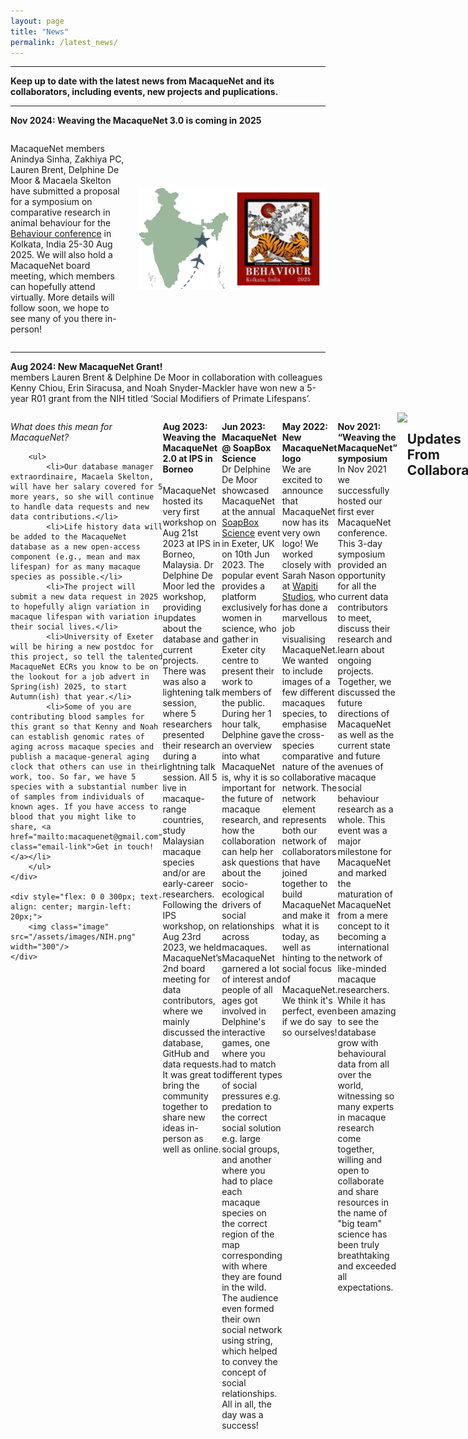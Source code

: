 ```yaml
---
layout: page
title: "News"
permalink: /latest_news/
---
```

***

**Keep up to date with the latest news from MacaqueNet and its collaborators, including events, new projects and puplications.**

***

**Nov 2024: Weaving the MacaqueNet 3.0 is coming in 2025**
<div style="display: flex; align-items: center; gap: 20px;">
    <div style="flex: 1;">
        <p>
            MacaqueNet members Anindya Sinha, Zakhiya PC, Lauren Brent, Delphine De Moor & Macaela Skelton have submitted a proposal for a symposium on comparative research in animal behaviour for the 
            <a href="https://behaviourindia2025.in/">Behaviour conference</a> in Kolkata, India 25-30 Aug 2025. We will also hold a MacaqueNet board meeting, which members can hopefully attend virtually. More details will follow soon, we hope to see many of you there in-person!
        </p>
    </div>
    <div>
        <img src="/assets/images/weavingthemacaquenet3.0.png" width="300" alt="Weaving the MacaqueNet 3.0 logo"/>
    </div>
</div>

***

**Aug 2024: New MacaqueNet Grant!**<br>
members Lauren Brent & Delphine De Moor in collaboration with colleagues Kenny Chiou, Erin Siracusa, and Noah Snyder-Mackler have won new a 5-year R01 grant from the NIH titled ‘Social Modifiers of Primate Lifespans’.
<div style="display: flex; align-items: flex-start;">
    <div style="flex: 1;">
        <p><em>What does this mean for MacaqueNet?</em></p>
        
        <ul>
            <li>Our database manager extraordinaire, Macaela Skelton, will have her salary covered for 5 more years, so she will continue to handle data requests and new data contributions.</li>
            <li>Life history data will be added to the MacaqueNet database as a new open-access component (e.g., mean and max lifespan) for as many macaque species as possible.</li>
            <li>The project will submit a new data request in 2025 to hopefully align variation in macaque lifespan with variation in their social lives.</li>
            <li>University of Exeter will be hiring a new postdoc for this project, so tell the talented MacaqueNet ECRs you know to be on the lookout for a job advert in Spring(ish) 2025, to start Autumn(ish) that year.</li>
            <li>Some of you are contributing blood samples for this grant so that Kenny and Noah can establish genomic rates of aging across macaque species and publish a macaque-general aging clock that others can use in their work, too. So far, we have 5 species with a substantial number of samples from individuals of known ages. If you have access to blood that you might like to share, <a href="mailto:macaquenet@gmail.com" class="email-link">Get in touch!</a></li>
        </ul>
    </div>
    
    <div style="flex: 0 0 300px; text-align: center; margin-left: 20px;">
        <img class="image" src="/assets/images/NIH.png" width="300"/>
    </div>
</div>

***

**Aug 2023: Weaving the MacaqueNet 2.0 at IPS in Borneo**<br>																																	
	MacaqueNet hosted its very first workshop on Aug 21st 2023 at IPS in Borneo, Malaysia. Dr Delphine De Moor led the workshop, providing updates about the database and current projects. 
	There was was also a lightening talk session, where 5 researchers presented their research during a lightning talk session. All 5 live in macaque-range countries, study Malaysian macaque species and/or are early-career researchers. Following the IPS workshop, on Aug 23rd 2023, we held MacaqueNet’s 2nd board meeting for data contributors, where we mainly discussed the database, GitHub and data requests. It was great to bring the community together to share new ideas in-person as well as online.
<div style="text-align:center"><img class="image" src="/assets/images/IPS_workshop.png" width="900px"/></div><br/>

**Jun 2023: MacaqueNet @ SoapBox Science**<br>
	Dr Delphine De Moor showcased MacaqueNet at the annual <a href="http://soapboxscience.org/">SoapBox Science</a> event in Exeter, UK on 10th Jun 2023. The popular event provides a platform exclusively for women in science, who gather in Exeter city centre to present their work to members of the public. During her 1 hour talk, Delphine gave an overview into what MacaqueNet is, why it is so important for the future of macaque research, and how the collaboration can help her ask questions about the socio-ecological drivers of social relationships across macaques. MacaqueNet garnered a lot of interest and people of all ages got involved in Delphine's interactive games, one where you had to match different types of social pressures e.g. predation to the correct social solution e.g. large social groups, and another where you had to place each macaque species on the correct region of the map corresponding with where they are found in the wild. The audience even formed their own social network using string, which helped to convey the concept of social relationships. All in all, the day was a success!
<div style="text-align:center"><img class="image" src="/assets/images/SoapBox_Science.png" width="900px"/></div><br/>

**May 2022: New MacaqueNet logo**<br>
	We are excited to announce that MacaqueNet now has its very own logo! We worked closely with Sarah Nason at <a href="https://www.wapitistudios.ca/">Wapiti Studios</a>, who has done a marvellous job visualising MacaqueNet. We wanted to include images of a few different macaques species, to emphasise the cross-species comparative nature of the collaborative network. The network element represents both our network of collaborators that have joined together to build MacaqueNet and make it what it is today, as well as hinting to the social focus of MacaqueNet. We think it's perfect, even if we do say so ourselves!
<div style="text-align:center"><img class="image" src="/assets/images/MacaqueNet_Logo_V04-colourB.png" width="300"/></div><br/>


**Nov 2021: “Weaving the MacaqueNet” symposium**<br>
	In Nov 2021 we successfully hosted our first ever MacaqueNet conference. This 3-day symposium provided an opportunity for all the current data contributors to meet, discuss their research and learn about ongoing projects. Together, we discussed the future directions of MacaqueNet as well as the current state and future avenues of macaque social behaviour research as a whole. This event was a major milestone for MacaqueNet and marked the maturation of MacaqueNet from a mere concept to it becoming a international network of like-minded macaque researchers. While it has been amazing to see the database grow with behavioural data from all over the world, witnessing so many experts in macaque research come together, willing and open to collaborate and share resources in the name of "big team" science has been truly breathtaking and exceeded all expectations.
<div style="text-align:center"><img class="image" src="/assets/images/symposium.png" width="300"/></div><br/>

***

## Updates From Collaborators
**Apr 2022: Cayo Santiago field site**<br>
	April 26th marked the start of the 2-day annual research conference for the Cayo Santiago field station in Puerto Rico, one of MacaqueNet’s many collaborator field sites. This year’s jamboree was extra special, as it was the first in-person event for the field site since before the pandemic! Over 60 researchers, including field assistants and early career researchers from global institutions including Cayo Santiago, Arizona State University, University of Exeter, New York Univeristy and Univeristy of Pennsylvania gathered to celebrate recent work on rhesus macaque social behaviour and genomics. Dr Delphine De Moor presented "MacaqueNet" and her current comparative project looking at links between social complexity and diversity. In true MacaqueNet style, each research group advertised their respective data resources, including the long-term behavioural database and tissue biobank. We are excited to see what kinds of collaborative studies emerge from this sharing of data at next year’s annual jamboree!
<div style="text-align:center"><img class="image" src="/assets/images/jamboree_copyright.png" width="700px"/></div><br/>

**Apr 2022: Phu Khieo Wildlife Sanctuary**<br>
	Our collaborator field site Phu Khieo in Thailand welcomed a pair of twin assamese macaque babies in 2022! These rare babies mark the first twin birth in over 200 births at the field site. 
<div style="text-align:center"><img class="image" src="/assets/images/assamese_twins.png" width="300"/></div><br/>

***

## Publications
**COMING SOON!**

***
